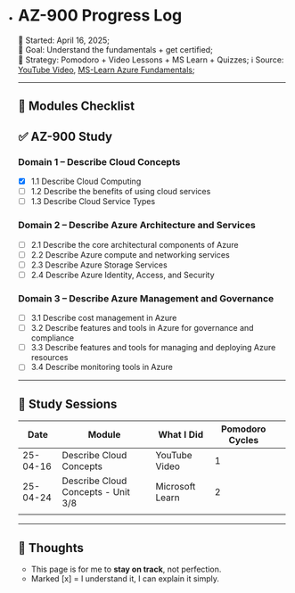 - # AZ-900 Progress Log

  📅 Started: April 16, 2025;  
  🎯 Goal: Understand the fundamentals + get certified;  
  🧠 Strategy: Pomodoro + Video Lessons + MS Learn + Quizzes;
  :information_source: Source: [YouTube Video](https://www.youtube.com/watch?v=8n-kWJetQRk), [MS-Learn Azure Fundamentals](https://learn.microsoft.com/en-us/training/courses/az-900t00);
  
  ---
  
  ## 🔢 Modules Checklist
  
  ## ✅ AZ-900 Study
  
  ### Domain 1 – Describe Cloud Concepts
  - [x] 1.1 Describe Cloud Computing
  - [ ] 1.2 Describe the benefits of using cloud services
  - [ ] 1.3 Describe Cloud Service Types
  
  ### Domain 2 – Describe Azure Architecture and Services
  - [ ] 2.1 Describe the core architectural components of Azure
  - [ ] 2.2 Describe Azure compute and networking services
  - [ ] 2.3 Describe Azure Storage Services
  - [ ] 2.4 Describe Azure Identity, Access, and Security
  
  ### Domain 3 – Describe Azure Management and Governance
  - [ ] 3.1 Describe cost management in Azure
  - [ ] 3.2 Describe features and tools in Azure for governance and compliance
  - [ ] 3.3 Describe features and tools for managing and deploying Azure resources
  - [ ] 3.4 Describe monitoring tools in Azure
  
  ---
  
  ## 📓 Study Sessions
  
  | Date     | Module                             | What I Did      | Pomodoro Cycles |      |
  | -------- | ---------------------------------- | --------------- | --------------- | ---- |
  | 25-04-16 | Describe Cloud Concepts            | YouTube Video   | 1               |      |
  | 25-04-24 | Describe Cloud Concepts - Unit 3/8 | Microsoft Learn | 2               |      |
  |          |                                    |                 |                 |      |
  
  ---
  
  ## 💬 Thoughts
  
  - This page is for me to **stay on track**, not perfection.
  - Marked [x] = I understand it, I can explain it simply.